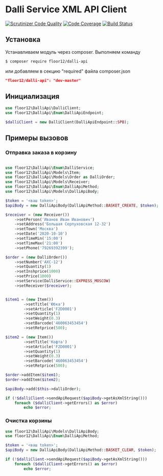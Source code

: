 # Dalli Service XML API Client

[![Scrutinizer Code Quality](https://scrutinizer-ci.com/g/floor12/dalli-api/badges/quality-score.png?b=master)](https://scrutinizer-ci.com/g/floor12/dalli-api/?branch=master)
[![Code Coverage](https://scrutinizer-ci.com/g/floor12/dalli-api/badges/coverage.png?b=master)](https://scrutinizer-ci.com/g/floor12/dalli-api/?branch=master)
[![Build Status](https://scrutinizer-ci.com/g/floor12/dalli-api/badges/build.png?b=master)](https://scrutinizer-ci.com/g/floor12/dalli-api/build-status/master)

## Установка

Устанавливаем  модуль через composer. 
Выполняем команду
```bash
$ composer require floor12/dalli-api
```
или добавляем в секцию "required" файла composer.json
```json
"floor12/dalli-api": "dev-master"
```

## Инициализация

```php
use floor12\DalliApi\DalliClient;
use floor12\DalliApi\Enum\DalliApiEndpoint;

$dalliClient = new DalliClient(DalliApiEndpoint::SPB);
```

## Примеры вызовов

### Отправка заказа в корзину

```php

use floor12\DalliApi\Enum\DalliService;
use floor12\DalliApi\Models\Item;
use floor12\DalliApi\Models\Order as DalliOrder;
use floor12\DalliApi\Models\Receiver;
use floor12\DalliApi\Enum\DalliApiMethod;
use floor12\DalliApi\Models\DalliApiBody;

$token = '<ваш token>';
$apiBody = new DalliApiBody(DalliApiMethod::BASKET_CREATE, $token);

$receiver = (new Receiver())
    ->setPerson('Иванов Иван Иванович')
    ->setAddress('Большая Серпуховская 12-32')
    ->setTown('Москва')
    ->setDate('2020-10-10')
    ->setTimeMin('15:00')
    ->setTimeMax('21:00')
    ->setPhone('79269392399');

$order = (new DalliOrder())
    ->setNumber('AXC-12')
    ->setQuantity(1)
    ->setInshprice(1000)
    ->setPrice(1000)
    ->setService(DalliService::EXPRESS_MOSCOW)
    ->setReceiver($receiver);


$item1 = (new Item())
        ->setTitle('Юбка')
        ->setArticle('F2D0001')
        ->setQuantity(1)
        ->setWeight(0.3)
        ->setBarcode('460063453454')
        ->setRetprice(500);

$item2 = (new Item())
        ->setTitle('Кофта')
        ->setArticle('F2D0001')
        ->setQuantity(1)
        ->setWeight(0.3)
        ->setBarcode('460063453454')
        ->setRetprice(500);

$order->addItem($item1);
$order->addItem($item2);

$apiBody->add($this->dalliOrder);

if (!$dalliClient->sendApiRequest($apiBody->getAsXmlString()))
    foreach ($dalliClient->getErrors() as $error)
        echo $error;
```

### Очистка корзины

```php
use floor12\DalliApi\Models\DalliApiBody;
use floor12\DalliApi\Enum\DalliApiMethod;

$token = '<ваш token>';
$apiBody = new DalliApiBody(DalliApiMethod::BASKET_CLEAR, $token);

if (!$dalliClient->sendApiRequest($apiBody->getAsXmlString()))
    foreach ($dalliClient->getErrors() as $error)
        echo $error;
```
